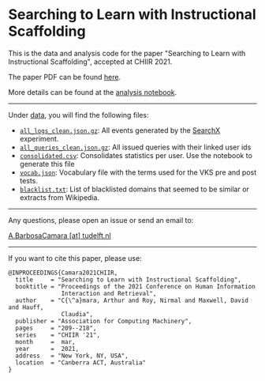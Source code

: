 # Searching to Learn with Instructional Scaffolding

This is the data and analysis code for the paper "Searching to Learn with Instructional Scaffolding", accepted at CHIIR 2021.



The paper PDF can be found [here](Searching_to_Learn.pdf).



More details can be found at the [analysis notebook](Analysis.ipynb).

---

Under [data](data/), you will find the following files:

- [`all_logs_clean.json.gz`](data/all_logs_clean.json.gz): All events generated by the [SearchX](https://searchx.info/) experiment.
- [`all_queries_clean.json.gz`](data/all_queries_clean.json.gz): All issued queries with their linked user ids
- [`consolidated.csv`](data./consolidated.json): Consolidates statistics per user. Use the notebook to generate this file
- [`vocab.json`](data/vocab.json): Vocabulary file with the terms used for the VKS pre and post tests.
- [`blacklist.txt`](data/blacklist.txt): List of blacklisted domains that seemed to be similar or extracts from Wikipedia.



---

Any questions, please open an issue or send an email to:

[A.BarbosaCamara [at] tudelft.nl](mailto:A.BarbosaCamara@tudelft.nl)

---

If you want to cite this paper, please use:

```
@INPROCEEDINGS{Camara2021CHIIR,
  title     = "Searching to Learn with Instructional Scaffolding",
  booktitle = "Proceedings of the 2021 Conference on Human Information
               Interaction and Retrieval",
  author    = "C{\^a}mara, Arthur and Roy, Nirmal and Maxwell, David and Hauff,
               Claudia",
  publisher = "Association for Computing Machinery",
  pages     = "209--218",
  series    = "CHIIR '21",
  month     =  mar,
  year      =  2021,
  address   = "New York, NY, USA",
  location  = "Canberra ACT, Australia"
}
```

